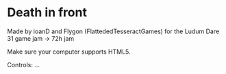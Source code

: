 Death in front
=============

Made by ioanD and Flygon (FlattededTesseractGames) for the Ludum Dare 31 game jam -> 72h jam

Make sure your computer supports HTML5. 

Controls:
...

